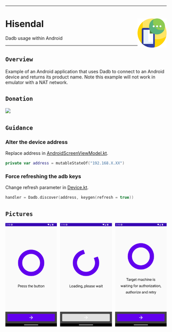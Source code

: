 <hr><div>
<a href="../.."><img align="right" height="91" src="assets/logo.png" alt="logo"></a>
<h1>Hisendal</h1>
<p>Dadb usage within Android</p>
</div><hr>

## `Overview`

Example of an Android application that uses Dadb to connect to an Android device and returns its product name.
Note this example will not work in emulator with a NAT network.

## `Donation`

<a href=""><img src="https://fakeimg.pl/260x80/000/fff/?text=‏‏‎ ‎" width="260"></a>

## `Guidance`

### Alter the device address

Replace address in [AndroidScreenViewModel.kt](app/src/main/java/com/example/hisendal/AndroidScreenViewModel.kt).

```kotlin
private var address = mutableStateOf("192.168.X.XX")
```

### Force refreshing the adb keys

Change refresh parameter in [Device.kt](app/src/main/java/com/example/hisendal/Device.kt).

```kotlin
handler = Dadb.discover(address, keygen(refresh = true))
```

## `Pictures`

<a href="assets/img1.png"><img src="assets/img1.png" width="32%"/></a><a><img src="assets/none.png" width="2%"/></a><a href="assets/img2.png"><img src="assets/img2.png" width="32%"/></a><a><img src="assets/none.png" width="2%"/></a><a href="assets/img3.png"><img src="assets/img3.png" width="32%"/></a>
